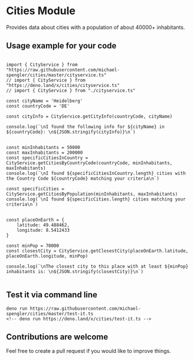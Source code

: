 # Cities Module

Provides data about cities with a population of about 40000+ inhabitants.

## Usage example for your code

```

import { CityService } from "https://raw.githubusercontent.com/michael-spengler/cities/master/cityservice.ts"
// import { CityService } from "https://deno.land/x/cities/cityservice.ts"
// import { CityService } from "./cityservice.ts"

const cityName = 'Heidelberg'
const countryCode = 'DE'

const cityInfo = CityService.getCityInfo(countryCode, cityName)

console.log(`\nI found the following info for ${cityName} in ${countryCode}: \n${JSON.stringify(cityInfo)}\n`)


const minInhabitants = 50000
const maxInhabitants = 200000
const specificCitiesInCountry = CityService.getCitiesByCountryCode(countryCode, minInhabitants, maxInhabitants)
console.log(`\nI found ${specificCitiesInCountry.length} cities with the Country Code ${countryCode} matching your criteria\n`)

const specificCities = CityService.getCitiesByPopulation(minInhabitants, maxInhabitants)
console.log(`\nI found ${specificCities.length} cities matching your criteria\n`)


const placeOnEarth = {
    latitude: 49.488462,
    longitude: 8.5412433
}

const minPop = 70000
const closestCity = CityService.getClosestCity(placeOnEarth.latitude, placeOnEarth.longitude, minPop)

console.log(`\nThe closest city to this place with at least ${minPop} inhabitants is: \n${JSON.stringify(closestCity)}\n`)


```

## Test it via command line
```
deno run https://raw.githubusercontent.com/michael-spengler/cities/master/test-it.ts
<!-- deno run https://deno.land/x/cities/test-it.ts -->
```

## Contributions are welcome
Feel free to create a pull request if you would like to improve things.